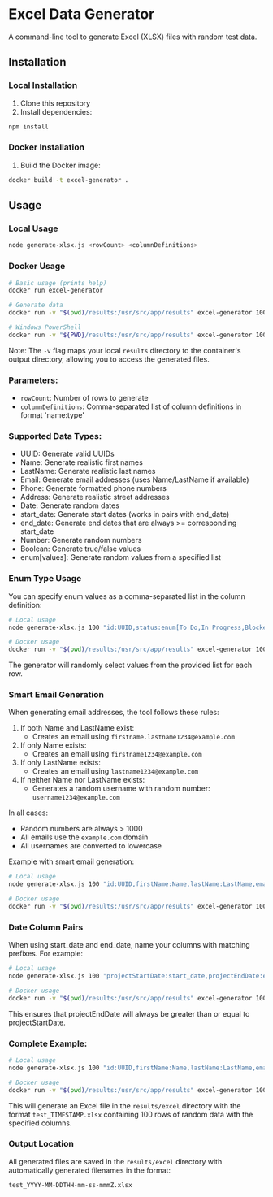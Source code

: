 # Excel Data Generator

A command-line tool to generate Excel (XLSX) files with random test data.

## Installation

### Local Installation
1. Clone this repository
2. Install dependencies:
```bash
npm install
```

### Docker Installation
1. Build the Docker image:
```bash
docker build -t excel-generator .
```

## Usage

### Local Usage
```bash
node generate-xlsx.js <rowCount> <columnDefinitions>
```

### Docker Usage
```bash
# Basic usage (prints help)
docker run excel-generator

# Generate data
docker run -v "$(pwd)/results:/usr/src/app/results" excel-generator 100 "id:UUID,name:Name"

# Windows PowerShell
docker run -v "${PWD}/results:/usr/src/app/results" excel-generator 100 "id:UUID,name:Name"
```

Note: The `-v` flag maps your local `results` directory to the container's output directory, allowing you to access the generated files.

### Parameters:

- `rowCount`: Number of rows to generate
- `columnDefinitions`: Comma-separated list of column definitions in format 'name:type'

### Supported Data Types:

- UUID: Generate valid UUIDs
- Name: Generate realistic first names
- LastName: Generate realistic last names
- Email: Generate email addresses (uses Name/LastName if available)
- Phone: Generate formatted phone numbers
- Address: Generate realistic street addresses
- Date: Generate random dates
- start_date: Generate start dates (works in pairs with end_date)
- end_date: Generate end dates that are always >= corresponding start_date
- Number: Generate random numbers
- Boolean: Generate true/false values
- enum[values]: Generate random values from a specified list

### Enum Type Usage

You can specify enum values as a comma-separated list in the column definition:
```bash
# Local usage
node generate-xlsx.js 100 "id:UUID,status:enum[To Do,In Progress,Blocked,Done]"

# Docker usage
docker run -v "$(pwd)/results:/usr/src/app/results" excel-generator 100 "id:UUID,status:enum[To Do,In Progress,Blocked,Done]"
```

The generator will randomly select values from the provided list for each row.

### Smart Email Generation

When generating email addresses, the tool follows these rules:
1. If both Name and LastName exist:
   - Creates an email using `firstname.lastname1234@example.com`
2. If only Name exists:
   - Creates an email using `firstname1234@example.com`
3. If only LastName exists:
   - Creates an email using `lastname1234@example.com`
4. If neither Name nor LastName exists:
   - Generates a random username with random number: `username1234@example.com`

In all cases:
- Random numbers are always > 1000
- All emails use the `example.com` domain
- All usernames are converted to lowercase

Example with smart email generation:
```bash
# Local usage
node generate-xlsx.js 100 "id:UUID,firstName:Name,lastName:LastName,email:Email"

# Docker usage
docker run -v "$(pwd)/results:/usr/src/app/results" excel-generator 100 "id:UUID,firstName:Name,lastName:LastName,email:Email"
```

### Date Column Pairs

When using start_date and end_date, name your columns with matching prefixes. For example:
```bash
# Local usage
node generate-xlsx.js 100 "projectStartDate:start_date,projectEndDate:end_date"

# Docker usage
docker run -v "$(pwd)/results:/usr/src/app/results" excel-generator 100 "projectStartDate:start_date,projectEndDate:end_date"
```
This ensures that projectEndDate will always be greater than or equal to projectStartDate.

### Complete Example:

```bash
# Local usage
node generate-xlsx.js 100 "id:UUID,firstName:Name,lastName:LastName,email:Email,phone:Phone,startDate:start_date,endDate:end_date,status:enum[To Do,In Progress,Blocked,Done]"

# Docker usage
docker run -v "$(pwd)/results:/usr/src/app/results" excel-generator 100 "id:UUID,firstName:Name,lastName:LastName,email:Email,phone:Phone,startDate:start_date,endDate:end_date,status:enum[To Do,In Progress,Blocked,Done]"
```

This will generate an Excel file in the `results/excel` directory with the format `test_TIMESTAMP.xlsx` containing 100 rows of random data with the specified columns.

### Output Location

All generated files are saved in the `results/excel` directory with automatically generated filenames in the format:
```
test_YYYY-MM-DDTHH-mm-ss-mmmZ.xlsx
